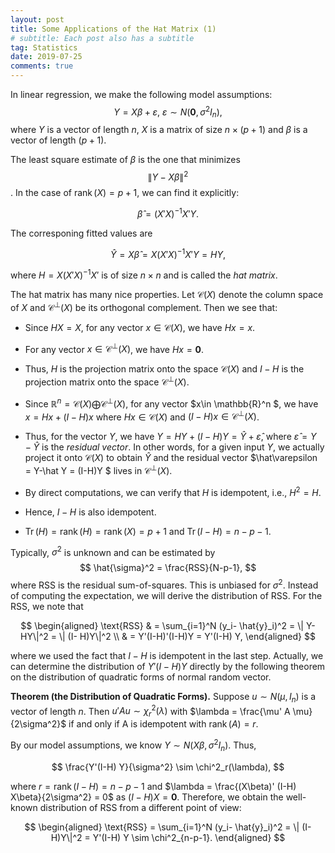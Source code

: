 ```yaml
---
layout: post
title: Some Applications of the Hat Matrix (1)
# subtitle: Each post also has a subtitle
tag: Statistics
date: 2019-07-25
comments: true
---
```

In linear regression, we make the following model assumptions:
$$
Y=X\beta+\varepsilon,~\varepsilon\sim N(\boldsymbol{0},\sigma^2 I_n),
$$
where $Y$ is a vector of length $n$, $X$ is a matrix of size $n\times (p+1)$ and $\beta$ is a vector of length $(p+1)$.

The least square estimate of $\beta$ is the one that minimizes $$ \|Y-X\beta\|^2 $$. In the case of $\operatorname{rank}(X) = p+1$, we can find it explicitly:

$$
\hat{\beta} = (X'X)^{-1}X'Y.
$$

The corresponing fitted values are

$$
\hat Y = X\hat\beta = X(X'X)^{-1}X' Y = H Y,
$$

where $H = X(X'X)^{-1}X'$ is of size $n\times n$ and is called the *hat matrix*.

The hat matrix has many nice properties. Let $\mathcal{C}(X)$ denote the column space of $X$ and $\mathcal{C}^\perp(X)$ be its orthogonal complement.
Then we see that:
- Since $HX = X$, for any vector $x \in \mathcal{C}(X)$, we have $Hx = x$.

- For any vector $x \in \mathcal{C}^\perp(X)$, we have $Hx = \boldsymbol{0}$.

- Thus, $H$ is the projection matrix onto the space $\mathcal{C}(X)$ and $I-H$ is the projection matrix onto the space $\mathcal{C}^\perp(X)$.

- Since $\mathbb{R}^n = \mathcal{C}(X) \bigoplus \mathcal{C}^\perp(X)$, for any vector $x\in \mathbb{R}^n $, we have $x = Hx + (I-H)x$ where $Hx\in \mathcal{C}(X)$ and $(I-H)x \in \mathcal{C}^\perp(X)$.

- Thus, for the vector $Y$, we have $Y = HY + (I-H)Y = \hat Y + \hat \varepsilon$, where $\hat\varepsilon = Y-\hat Y$ is the *residual vector*. In other words, for a given input $Y$, we actually project it onto $\mathcal{C}(X)$ to obtain $\hat Y$ and the residual vector $\hat\varepsilon = Y-\hat Y = (I-H)Y $ lives in $\mathcal{C}^\perp(X)$.

- By direct computations, we can verify that $H$ is idempotent, i.e., $H^2 = H$.

- Hence, $I-H$ is also idempotent.

- $\operatorname{Tr}(H) = \operatorname{rank} (H) = \operatorname{rank} (X) = p+1$ and $\operatorname{Tr}(I-H)= n-p-1$.

Typically, $\sigma^2$ is unknown and can be estimated by
$$
\hat{\sigma}^2 = \frac{RSS}{N-p-1},
$$
where RSS is the residual sum-of-squares. This is unbiased for $\sigma^2$. Instead of computing the expectation, we will derive the distribution of RSS. For the RSS, we note that

$$
\begin{aligned}
\text{RSS} & = \sum_{i=1}^N (y_i- \hat{y}_i)^2 = \| Y- HY\|^2  = \| (I- H)Y\|^2 \\
          & = Y'(I-H)'(I-H)Y = Y'(I-H) Y,
\end{aligned}
$$

where we used the fact that $I-H$ is idempotent in the last step.
Actually, we can determine the distribution of $Y'(I-H) Y$ directly by the following theorem on the distribution of quadratic forms of normal random vector.

**Theorem (the Distribution of Quadratic Forms).**
Suppose $u\sim N(\mu, I_n)$ is a vector of length $n$. Then
$u' A u \sim \chi^2_r(\lambda)$ with $\lambda = \frac{\mu' A \mu}{2\sigma^2}$ if and only if
A is idempotent with $\operatorname{rank}(A) = r$.

By our model assumptions, we know $Y \sim N(X\beta, \sigma^2 I_n)$. Thus,

$$
\frac{Y'(I-H) Y}{\sigma^2} \sim \chi^2_r(\lambda),
$$

where $r = \operatorname{rank}(I-H) = n-p-1$ and $\lambda = \frac{(X\beta)' (I-H) X\beta}{2\sigma^2} = 0$ as $(I-H)X = \boldsymbol{0}$.
Therefore, we obtain the well-known distribution of RSS from a different point of view:

$$
\begin{aligned}
\text{RSS} = \sum_{i=1}^N (y_i- \hat{y}_i)^2  = \| (I- H)Y\|^2  =  Y'(I-H) Y \sim \chi^2_{n-p-1}.
\end{aligned}
$$
